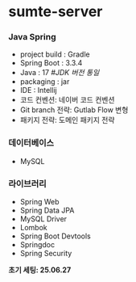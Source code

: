 # sumte-server

### Java Spring
- project build : Gradle 
- Spring Boot : 3.3.4  
- Java : 17  *#JDK 버전 통일*
- packaging : jar
- IDE : Intellij  
- 코드 컨벤션: 네이버 코드 컨벤션  
- Git branch 전략: Gutlab Flow 변형
- 패키지 전략: 도메인 패키지 전략

### 데이터베이스
- MySQL

### 라이브러리
- Spring Web
- Spring Data JPA
- MySQL Driver
- Lombok
- Spring Boot Devtools
- Springdoc
- Spring Security

**초기 세팅: 25.06.27**
